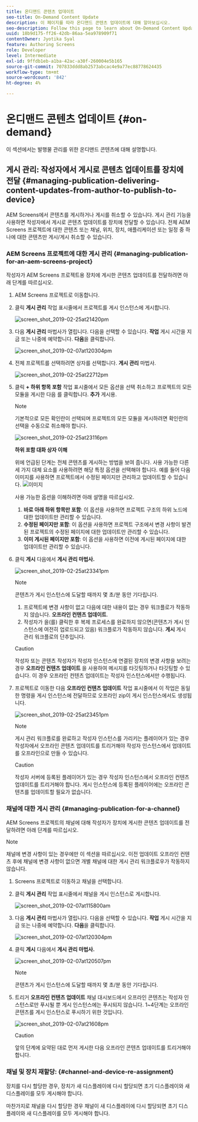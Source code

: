 ```yaml
---
title: 온디맨드 콘텐츠 업데이트
seo-title: On-Demand Content Update
description: 이 페이지를 따라 온디맨드 콘텐츠 업데이트에 대해 알아보십시오.
seo-description: Follow this page to learn about On-Demand Content Update.
uuid: 18b9d175-ff26-42db-86aa-5ea978909f71
contentOwner: Jyotika Syal
feature: Authoring Screens
role: Developer
level: Intermediate
exl-id: 9ffdb1eb-a1ba-42ac-a30f-260004e5b165
source-git-commit: 707833ddd8ab2573abcac4e9a77ec88778624435
workflow-type: tm+mt
source-wordcount: '842'
ht-degree: 4%

---
```


# 온디맨드 콘텐츠 업데이트 {#on-demand}

이 섹션에서는 발행물 관리를 위한 온디맨드 콘텐츠에 대해 설명합니다.

## 게시 관리: 작성자에서 게시로 콘텐츠 업데이트를 장치에 전달 {#managing-publication-delivering-content-updates-from-author-to-publish-to-device}

AEM Screens에서 콘텐츠를 게시하거나 게시를 취소할 수 있습니다. 게시 관리 기능을 사용하면 작성자에서 게시로 콘텐츠 업데이트를 장치에 전달할 수 있습니다. 전체 AEM Screens 프로젝트에 대한 콘텐츠 또는 채널, 위치, 장치, 애플리케이션 또는 일정 중 하나에 대한 콘텐츠만 게시/게시 취소할 수 있습니다.

### AEM Screens 프로젝트에 대한 게시 관리 {#managing-publication-for-an-aem-screens-project}

작성자가 AEM Screens 프로젝트용 장치에 게시한 콘텐츠 업데이트를 전달하려면 아래 단계를 따르십시오.

1. AEM Screens 프로젝트로 이동합니다.
1. 클릭 **게시 관리** 작업 표시줄에서 프로젝트를 게시 인스턴스에 게시합니다.

   ![screen_shot_2019-02-25at21420pm](assets/screen_shot_2019-02-25at21420pm.png)

1. 다음 **게시 관리** 마법사가 열립니다. 다음을 선택할 수 있습니다. **작업** 게시 시간을 지금 또는 나중에 예약합니다. **다음**&#x200B;을 클릭합니다.

   ![screen_shot_2019-02-07at120304pm](assets/screen_shot_2019-02-07at120304pm.png)

1. 전체 프로젝트를 선택하려면 상자를 선택합니다. **게시 관리** 마법사.

   ![screen_shot_2019-02-25at22712pm](assets/screen_shot_2019-02-25at22712pm.png)

1. 클릭 **+ 하위 항목 포함** 작업 표시줄에서 모든 옵션을 선택 취소하고 프로젝트의 모든 모듈을 게시한 다음 를 클릭합니다. **추가** 게시용.

   >[!NOTE]
   >
   >기본적으로 모든 확인란이 선택되며 프로젝트의 모든 모듈을 게시하려면 확인란의 선택을 수동으로 취소해야 합니다.

   ![screen_shot_2019-02-25at23116pm](assets/screen_shot_2019-02-25at23116pm.png)

   **하위 포함 대화 상자 이해**

   위에 언급된 단계는 전체 콘텐츠를 게시하는 방법을 보여 줍니다. 사용 가능한 다른 세 가지 대체 요소를 사용하려면 해당 특정 옵션을 선택해야 합니다.
예를 들어 다음 이미지를 사용하면 프로젝트에서 수정된 페이지만 관리하고 업데이트할 수 있습니다.
   ![이미지](assets/author-publish-manage.png)

   사용 가능한 옵션을 이해하려면 아래 설명을 따르십시오.

   1. **바로 아래 하위 항목만 포함**: 이 옵션을 사용하면 프로젝트 구조의 하위 노드에 대한 업데이트만 관리할 수 있습니다.
   1. **수정된 페이지만 포함**: 이 옵션을 사용하면 프로젝트 구조에서 변경 사항이 발견된 프로젝트의 수정된 페이지에 대한 업데이트만 관리할 수 있습니다.
   1. **이미 게시된 페이지만 포함**: 이 옵션을 사용하면 이전에 게시된 페이지에 대한 업데이트만 관리할 수 있습니다.


1. 클릭 **게시** 다음에서 **게시 관리 마법사.**

   ![screen_shot_2019-02-25at23341pm](assets/screen_shot_2019-02-25at23341pm.png)

   >[!NOTE]
   >
   >콘텐츠가 게시 인스턴스에 도달할 때까지 몇 초/분 동안 기다립니다.
   >
   >
   >    1. 프로젝트에 변경 사항이 없고 다음에 대한 내용이 없는 경우 워크플로가 작동하지 않습니다. **오프라인 컨텐츠 업데이트**.
   >    1. 작성자가 을(를) 클릭한 후 복제 프로세스를 완료하지 않으면(콘텐츠가 게시 인스턴스에 여전히 업로드되고 있음) 워크플로가 작동하지 않습니다. **게시** 게시 관리 워크플로의 단추입니다.


   >[!CAUTION]
   >작성자 또는 콘텐츠 작성자가 작성자 인스턴스에 연결된 장치의 변경 사항을 보려는 경우 **오프라인 컨텐츠 업데이트** 을 사용하여 메시지를 타깃팅하거나 타깃팅할 수 있습니다. 이 경우 오프라인 컨텐츠 업데이트는 작성자 인스턴스에서만 수행됩니다.

1. 프로젝트로 이동한 다음 **오프라인 컨텐츠 업데이트** 작업 표시줄에서 이 작업은 동일한 명령을 게시 인스턴스에 전달하므로 오프라인 zip이 게시 인스턴스에서도 생성됩니다.

   ![screen_shot_2019-02-25at23451pm](assets/screen_shot_2019-02-25at23451pm.png)


   >[!NOTE]
   >
   >게시 관리 워크플로를 완료하고 작성자 인스턴스를 가리키는 플레이어가 있는 경우 작성자에서 오프라인 콘텐츠 업데이트를 트리거해야 작성자 인스턴스에서 업데이트를 오프라인으로 만들 수 있습니다.

   >[!CAUTION]
   >
   >작성자 서버에 등록된 플레이어가 있는 경우 작성자 인스턴스에서 오프라인 컨텐츠 업데이트를 트리거해야 합니다. 게시 인스턴스에 등록된 플레이어에는 오프라인 콘텐츠를 업데이트할 필요가 없습니다.

### 채널에 대한 게시 관리 {#managing-publication-for-a-channel}

AEM Screens 프로젝트의 채널에 대해 작성자가 장치에 게시한 콘텐츠 업데이트를 전달하려면 아래 단계를 따르십시오.

>[!NOTE]
>
>채널에 변경 사항이 있는 경우에만 이 섹션을 따르십시오. 이전 업데이트 오프라인 컨텐츠 후에 채널에 변경 사항이 없으면 개별 채널에 대한 게시 관리 워크플로우가 작동하지 않습니다.

1. Screens 프로젝트로 이동하고 채널을 선택합니다.
1. 클릭 **게시 관리** 작업 표시줄에서 채널을 게시 인스턴스로 게시합니다.

   ![screen_shot_2019-02-07at115800am](assets/screen_shot_2019-02-07at115800am.png)

1. 다음 **게시 관리** 마법사가 열립니다. 다음을 선택할 수 있습니다. **작업** 게시 시간을 지금 또는 나중에 예약합니다. **다음**&#x200B;을 클릭합니다.

   ![screen_shot_2019-02-07at120304pm](assets/screen_shot_2019-02-07at120304pm.png)

1. 클릭 **게시** 다음에서 **게시 관리 마법사.**

   ![screen_shot_2019-02-07at120507pm](assets/screen_shot_2019-02-07at120507pm.png)

   >[!NOTE]
   >
   >콘텐츠가 게시 인스턴스에 도달할 때까지 몇 초/분 동안 기다립니다.

1. 트리거 **오프라인 컨텐츠 업데이트** 채널 대시보드에서 오프라인 콘텐츠는 작성자 인스턴스로만 푸시될 뿐 게시 인스턴스에는 푸시되지 않습니다. 1~4단계는 오프라인 콘텐츠를 게시 인스턴스로 푸시하기 위한 것입니다.

   ![screen_shot_2019-02-07at21608pm](assets/screen_shot_2019-02-07at21608pm.png)

   >[!CAUTION]
   >
   >앞의 단계에 요약된 대로 먼저 게시한 다음 오프라인 콘텐츠 업데이트를 트리거해야 합니다.

### 채널 및 장치 재할당: {#channel-and-device-re-assignment}

장치를 다시 할당한 경우, 장치가 새 디스플레이에 다시 할당되면 초기 디스플레이와 새 디스플레이를 모두 게시해야 합니다.

마찬가지로 채널을 다시 할당한 경우 채널이 새 디스플레이에 다시 할당되면 초기 디스플레이와 새 디스플레이를 모두 게시해야 합니다.
